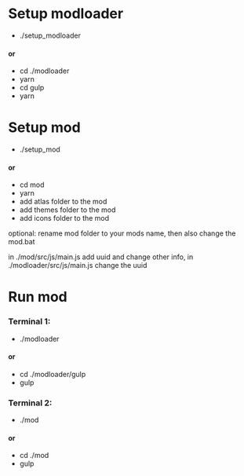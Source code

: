 # Setup modloader

-   ./setup_modloader

#### or

-   cd ./modloader
-   yarn
-   cd gulp
-   yarn

# Setup mod

-   ./setup_mod

#### or

-   cd mod
-   yarn
-   add atlas folder to the mod
-   add themes folder to the mod
-   add icons folder to the mod

optional: rename mod folder to your mods name, then also change the mod.bat

in ./mod/src/js/main.js add uuid and change other info,
in ./modloader/src/js/main.js change the uuid

# Run mod

### Terminal 1:

-   ./modloader

#### or

-   cd ./modloader/gulp
-   gulp

### Terminal 2:

-   ./mod

#### or

-   cd ./mod
-   gulp
